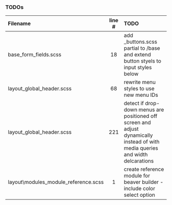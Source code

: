 ### TODOs
| Filename | line # | TODO
|:------|:------:|:------
| base\_form_fields.scss | 18 | add _buttons.scss partial to /base and extend button styels to input styles below
| layout\_global_header.scss | 68 | rewrite menu styles to use new menu IDs
| layout\_global_header.scss | 221 | detect if drop-down menus are positioned off screen and adjust dynamically instead of with media queries and width delcarations
| layout\modules\_module_reference.scss | 1 | create reference module for beaver builder - include color select option